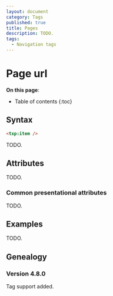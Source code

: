 ```yaml
---
layout: document
category: Tags
published: true
title: Pages
description: TODO.
tags:
  - Navigation tags
---
```


# Page url

**On this page**:

* Table of contents
{:toc}

## Syntax

~~~ html
<txp:item />
~~~

TODO.

## Attributes

TODO.

### Common presentational attributes

TODO.

## Examples

TODO.

## Genealogy

### Version 4.8.0

Tag support added.
